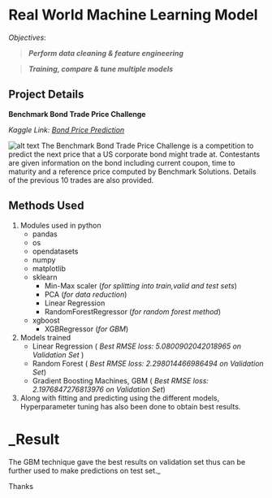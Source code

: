 # Real World Machine Learning Model 
*Objectives*:

>**_Perform data cleaning & feature engineering_**

>**_Training, compare & tune multiple models_**

## Project Details 
**Benchmark Bond Trade Price Challenge**

_Kaggle Link: [Bond Price Prediction](https://www.kaggle.com/c/benchmark-bond-trade-price-challenge)_

![alt text](https://img.etimg.com/thumb/msid-69920676,width-1070,height-580,imgsize-133370,overlay-etmarkets/photo.jpg )
The Benchmark Bond Trade Price Challenge is a competition to predict the next price that a US corporate bond might trade at. Contestants are given information on the bond including current coupon, time to maturity and a reference price computed by Benchmark Solutions.  Details of the previous 10 trades are also provided.  

## Methods Used
1. Modules used in python
   - pandas
   - os
   - opendatasets
   - numpy
   - matplotlib
   - sklearn
     - Min-Max scaler (*for splitting into train,valid and test sets*)
     - PCA (*for data reduction*)
     - Linear Regression
     - RandomForestRegressor (*for random forest method*)
   - xgboost 
     - XGBRegressor  (*for GBM*)
 2. Models trained
    - Linear Regression ( *Best RMSE loss: 5.0800902042018965 on Validation Set* )
    - Random Forest ( *Best RMSE loss: 2.298014466986494 on Validation Set*)
    - Gradient Boosting Machines, GBM ( *Best RMSE loss: 2.1976847276813976 on Validation Set*)
 3. Along with fitting and predicting using the different models, Hyperparameter tuning has also been done to obtain best results.

# _Result
The GBM technique gave the best results on validation set thus can be further used to make predictions on test set._

Thanks
   
